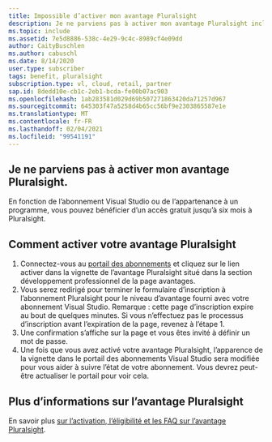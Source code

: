 ```yaml
---
title: Impossible d’activer mon avantage Pluralsight
description: Je ne parviens pas à activer mon avantage Pluralsight inclus avec mon abonnement Visual Studio ?
ms.topic: include
ms.assetid: 7e5d8886-538c-4e29-9c4c-8989cf4e09dd
author: CaityBuschlen
ms.author: cabuschl
ms.date: 8/14/2020
user.type: subscriber
tags: benefit, pluralsight
subscription.type: vl, cloud, retail, partner
sap.id: 8dedd10e-cb1c-2eb1-bcda-fe00b07ac903
ms.openlocfilehash: 1ab283581d029d69b507271863420da71257d967
ms.sourcegitcommit: 645303f47a5258d4b65cc56bf9e2303865587e1e
ms.translationtype: MT
ms.contentlocale: fr-FR
ms.lasthandoff: 02/04/2021
ms.locfileid: "99541191"
---
```

## <a name="im-unable-to-activate-my-pluralsight-benefit"></a>Je ne parviens pas à activer mon avantage Pluralsight.

En fonction de l’abonnement Visual Studio ou de l’appartenance à un programme, vous pouvez bénéficier d’un accès gratuit jusqu’à six mois à Pluralsight.  

## <a name="how-to-activate-your-pluralsight-benefit"></a>Comment activer votre avantage Pluralsight
  
1. Connectez-vous au [portail des abonnements](https://my.visualstudio.com/benefits) et cliquez sur le lien activer dans la vignette de l’avantage Pluralsight situé dans la section développement professionnel de la page avantages. 
1. Vous serez redirigé pour terminer le formulaire d’inscription à l’abonnement Pluralsight pour le niveau d’avantage fourni avec votre abonnement Visual Studio. Remarque : cette page d’inscription expire au bout de quelques minutes. Si vous n’effectuez pas le processus d’inscription avant l’expiration de la page, revenez à l’étape 1. 
1. Une confirmation s’affiche sur la page et vous êtes invité à définir un mot de passe. 
1. Une fois que vous avez activé votre avantage Pluralsight, l’apparence de la vignette dans le portail des abonnements Visual Studio sera modifiée pour vous aider à suivre l’état de votre abonnement. Vous devrez peut-être actualiser le portail pour voir cela. 

## <a name="more-information-about-the-pluralsight-benefit"></a>Plus d’informations sur l’avantage Pluralsight

En savoir plus [sur l’activation, l’éligibilité et les FAQ sur l’avantage Pluralsight](https://docs.microsoft.com/visualstudio/subscriptions/vs-pluralsight).  